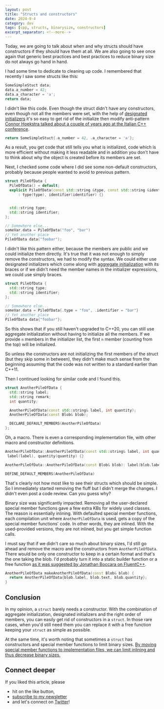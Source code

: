 ```yaml
---
layout: post
title: "Structs and constructors"
date: 2024-9-4
category: dev
tags: [cpp, structs, binarysize, constructors]
excerpt_separator: <!--more-->
---
```

Today, we are going to talk about when and why structs should have constructors if they should have them at all. We are also going to see once again that generic best practices and best practices to reduce binary size do not always go hand in hand.

I had some time to dedicate to cleaning up code. I remembered that recently I saw some structs like this:

```cpp
SomeSimpleStuct data;
data.a_number = 42;
data.a_character = 'a';
return data;
```

I didn't like this code. Even though the struct didn't have any constructors, even though not all the members were set, with the help of [designated initializers](https://en.cppreference.com/w/cpp/language/aggregate_initialization#Designated_initializers) it's so easy to get rid of the initialize then modify anti-pattern [Connor Hoekstra talked about a couple of years ago at the Italian C++ conference](https://www.youtube.com/live/CjHgL5EQdcY?si=0QEQc_uRH9gsb9io).

```cpp
return SomeSimpleStuct{.a_number = 42, .a_character = 'a'};
```

As a result, you get code that still tells you what is initialized, code which is more efficient without making it less readable and in addition you don't have to think about why the object is created before its members are set.

Next, I checked some code where I did see some non-default constructors, probably because people wanted to avoid to previous pattern.

```cpp
struct PileOfData {
  PileOfData() = default;
  explicit PileOfData(const std::string &type, const std::string &identifier = "")
      : type(type), identifier(identifier) {}


  std::string type;
  std::string identifier;
};

// Somewhere else...
someVar.data = PileOfData("foo", "bar")
// Yet another place
PileOfData data("foobar");
```

I didn't like this pattern either, because the members are public and we could initialize them directly. It's true that it was not enough to simply remove the constructors, we had to modify the syntax. We could either use designated initializers which come along with [aggregate initialization](https://www.sandordargo.com/blog/2024/04/17/initializations-part-2#aggregate-initialization) with its braces or if we didn't need the member names in the initializer expressions, we could use simply braces.

```cpp
struct PileOfData {
  std::string type;
  std::string identifier;
};

// Somewhere else...
someVar.data = PileOfData{.type = "foo", .identifier = "bar"}
// Yet another place
PileOfData data{"foobar"};
```

So this shows that if you still haven't upgraded to C++20, you can still use aggregate initialization without having to initialize all the members. If we provide `n` members in the initializer list, the first `n` member (counting from the top) will be initialized.

So unless the constructors are not initializing the first members of the struct (but they skip some in between), they didn't make much sense from the beginning assuming that the code was not written to a standard earlier than C++11.

Then I continued looking for similar code and I found this.

```cpp
struct AnotherPileOfData {
  std::string label;
  std::string remark;
  int quantity;

  AnotherPileOfData(const std::string& label, int quantity);
  AnotherPileOfData(const Blob& blob);

  DECLARE_DEFAULT_MEMBERS(AnotherPileOfData)
};

```

Oh, a macro. There is even a corresponding implementation file, with other macro and constructor definitions.

```cpp
AnotherPileOfData::AnotherPileOfData(const std::string& label, int quantity):
 label(label), quantity(quantity) {}

AnotherPileOfData::AnotherPileOfData(const Blob& blob): label(blob.label), remark(blob.text), quantity(blob.quantity) {}

DEFINE_DEFAULT_MEMBERS(AnotherPileOfData)
```

That's clearly not how most like to see their structs which should be simple. So I immediately started removing the fluff but I didn't merge the changes. I didn't even post a code review. Can you guess why?

Binary size was significantly impacted. Removing all the user-declared special member functions gave a few extra KBs for widely used classes. The reason is essentially inlining. With defaulted special member functions, each compilation unit where `AnotherPileOfData` is used, gets a copy of the special member functions' code. In other words, they are inlined. With the used-provided versions, they are not inlined, but you get simple function calls.

I must say that if we didn't care so much about binary sizes, I'd still go ahead and remove the macro and the constructors from `AnotherPileOfData`. There would be only one constructor to keep in a certain format and that's the one taking the blob. I'd probably turn it into a static builder function or a free function [as it was suggested by Jonathan Boccara on FluentC++](https://www.fluentcpp.com/2018/06/15/should-structs-have-constructors-in-cpp/).

```cpp
AnotherPileOfData makeAnotherPileOfData(const Blob& blob) {
  return AnotherPileOfData{blob.label, blob.text, blob.quantity};
}
```

## Conclusion

In my opinion, a `struct` barely needs a constructor. With the combination of aggregate initialization, designated initializers and the right order of members, you can easily get rid of constructors in a `struct`. In those rare cases, when you'd still need them you can replace it with a free function keeping your `struct` as simple as possible.

At the same time, it's worth noting that sometimes a `struct` has constructors and special member functions to limit binary sizes. [By moving special member functions to implementation files, we can limit inlining and thus decrease binary sizes.](https://www.sandordargo.com/blog/2023/02/01/special-functions-and-binary-sizes)

## Connect deeper

If you liked this article, please 
- hit on the like button,  
- [subscribe to my newsletter](http://eepurl.com/gvcv1j) 
- and let's connect on [Twitter](https://twitter.com/SandorDargo)!